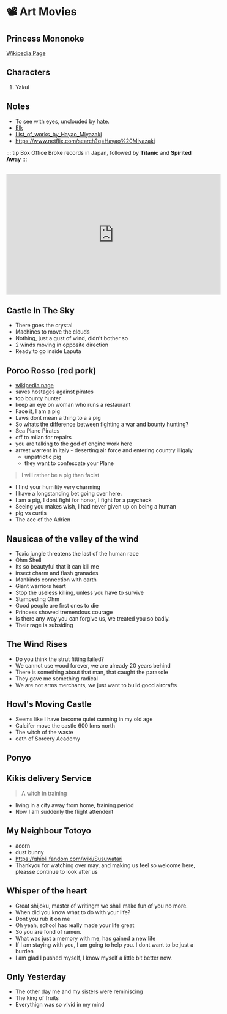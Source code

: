 # :film_projector: Art Movies

<Box>
  <template v-slot:body>
    <h2> Studio Ghibli </h2>
    <p>Hayao Miyazaki</p>
  </template>
</Box>

##  Princess Mononoke

[Wikipedia Page][url]

## Characters

1. Yakul

## Notes

* To see with eyes, unclouded by hate.
* [Elk](https://www.google.com/search?q=elk)
* [List_of_works_by_Hayao_Miyazaki](https://en.wikipedia.org/wiki/List_of_works_by_Hayao_Miyazaki)
* https://www.netflix.com/search?q=Hayao%20Miyazaki

::: tip Box Office
Broke records in Japan, followed by **Titanic** and **Spirited Away**
:::


<br>
<iframe width="560" height="315" src="https://www.youtube.com/embed/f53ZCld72FI" frameborder="0" allow="accelerometer; autoplay; encrypted-media; gyroscope; picture-in-picture" allowfullscreen></iframe>

[url]: https://en.wikipedia.org/wiki/Princess_Mononoke

## Castle In The Sky

* There goes the crystal
* Machines to move the clouds
* Nothing, just a gust of wind, didn't bother so
* 2 winds moving in opposite direction
* Ready to go inside Laputa

## Porco Rosso (red pork)

* [wikipedia page](https://en.wikipedia.org/wiki/Porco_Rosso)
* saves hostages against pirates
* top bounty hunter
* keep an eye on woman who runs a restaurant
* Face it, I am a pig
* Laws dont mean a thing to a a pig
* So whats the difference between fighting a war and bounty hunting?
* Sea Plane Pirates
* off to milan for repairs
* you are talking to the god of engine work here
* arrest warrent in italy - deserting air force and entering country illigaly
  * unpatriotic pig
  * they want to confescate your Plane

> I will rather be a pig than facist

* I find your humility very charming
* I have a longstanding bet going over here.
* I am a pig, I dont fight for honor, I fight for a paycheck
* Seeing you makes wish, I had never given up on being a human
* pig vs curtis
* The ace of the Adrien

## Nausicaa of the valley of the wind

* Toxic jungle threatens the last of the human race
* Ohm Shell
* Its so beautyful that it can kill me
* insect charm and flash granades
* Mankinds connection with earth
* Giant warriors heart
* Stop the useless killing, unless you have to survive
* Stampeding Ohm
* Good people are first ones to die
* Princess showed tremendous courage
* Is there any way you can forgive us, we treated you so badly.
* Their rage is subsiding

## The Wind Rises

* Do you think the strut fitting failed?
* We cannot use wood forever, we are already 20 years behind
* There is something about that man, that caught the parasole
* They gave me something radical
* We are not arms merchants, we just want to build good aircrafts

## Howl's Moving Castle

* Seems like I have become quiet cunning in my old age
* Calcifer move the castle 600 kms north
* The witch of the waste
* oath of Sorcery Academy

## Ponyo

## Kikis delivery Service

> A witch in training

* living in a city away from home, training period
* Now I am suddenly the flight attendent

## My Neighbour Totoyo

* acorn
* dust bunny
* https://ghibli.fandom.com/wiki/Susuwatari
* Thankyou for watching over may, and making us feel so welcome here, pleasse continue to look after us

## Whisper of the heart

* Great shijoku, master of writingm we shall make fun of you no more.
* When did you know what to do with your life?
* Dont you rub it on me
* Oh yeah, school has really made your life great
* So you are fond of ramen.
* What was just a memory with me, has gained a new life
* If I am staying with you, I am going to help you. I dont want to be just a burden
* I am glad I pushed myself, I know myself a little bit better now.

## Only Yesterday

* The other day me and my sisters were reminiscing
* The king of fruits
* Everythign was so vivid in my mind


<Rating :values="['50', '60', '100', '100', '100']" />